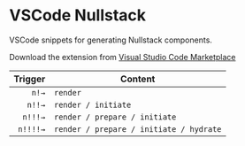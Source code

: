 # VSCode Nullstack

VSCode snippets for generating Nullstack components.

Download the extension from [Visual Studio Code Marketplace](https://marketplace.visualstudio.com/items?itemName=ChristianMortaro.vscode-nullstack)

| Trigger  | Content |
| -------: | ------- |
| `n!→`   | `render` |
| `n!!→`  | `render / initiate` |
| `n!!!→`   | `render / prepare / initiate` |
| `n!!!!→`  | `render / prepare / initiate / hydrate` |
